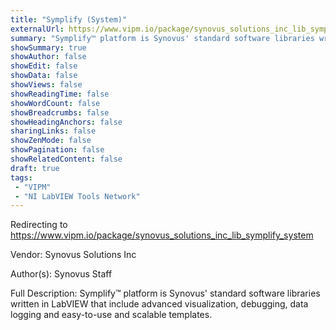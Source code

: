 ```yaml
---
title: "Symplify (System)"
externalUrl: https://www.vipm.io/package/synovus_solutions_inc_lib_symplify_system
summary: "Symplify™ platform is Synovus' standard software libraries written in LabVIEW that include advanced visualization, debugging, data logging and easy-to-use and scalable templates.."
showSummary: true
showAuthor: false
showEdit: false
showData: false
showViews: false
showReadingTime: false
showWordCount: false
showBreadcrumbs: false
showHeadingAnchors: false
sharingLinks: false
showZenMode: false
showPagination: false
showRelatedContent: false
draft: true
tags:
 - "VIPM"
 - "NI LabVIEW Tools Network"
---
```


Redirecting to https://www.vipm.io/package/synovus_solutions_inc_lib_symplify_system

Vendor: Synovus Solutions Inc

Author(s): Synovus Staff
 
Full Description:
Symplify™ platform is Synovus' standard software libraries written in LabVIEW that include advanced visualization, debugging, data logging and easy-to-use and scalable templates.